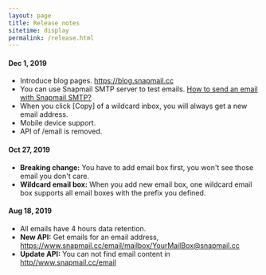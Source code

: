 ```yaml
---
layout: page
title: Release notes
sitetime: display
permalink: /release.html
---
```


<div id="release-notes">
    <section>
        <h4>Dec 1, 2019</h4>
        <ul>
            <li>
                <div>Introduce blog pages. <a target="_blank" href="https://blog.snapmail.cc">https://blog.snapmail.cc</a>
                </div>
            </li>
            <li>
                <div>You can use Snapmail SMTP server to test emails. <a target="_blank" href="https://blog.snapmail.cc/2019/11/30/snapmail-smtp.html">How to send an email with Snapmail SMTP?</a>
                </div>
            </li>
            <li>
                <div>When you click [Copy] of a wildcard inbox, you will always get a new email address.
                </div>
            </li>
            <li>
                <div>Mobile device support.
                </div>
            </li>
            <li>
                <div>API of /email is removed. 
                </div>
            </li>
        </ul>
    </section>
    <section>
        <h4>Oct 27, 2019</h4>
        <ul>
            <li>
                <div><b>Breaking change:</b> You have to add email box first, you won't see those email you don't
                    care.
                </div>
            </li>
            <li>
                <div><b>Wildcard email box:</b> When you add new email box, one wildcard email box supports all
                    email boxes with the prefix you defined.
                </div>
            </li>
        </ul>
    </section>
    <section>
        <h4>Aug 18, 2019</h4>
        <ul>
            <li>
                <div>All emails have 4 hours data retention.</div>
            </li>
            <li>
                <div><b>New API:</b> Get emails for an email address,
                    <a target="_blank" href="https://www.snapmail.cc/email/mailbox/YourMailBox@snapmail.cc">https://www.snapmail.cc/email/mailbox/YourMailBox@snapmail.cc</a>
                </div>
            </li>
            <li>
                <div><b>Update API:</b> You can not find email content in <a href="https://www.snapmail.cc/email"
                                                                             target="_blank"
                >http//www.snapmail.cc/email</a>
                </div>
            </li>
        </ul>
    </section>

</div>
